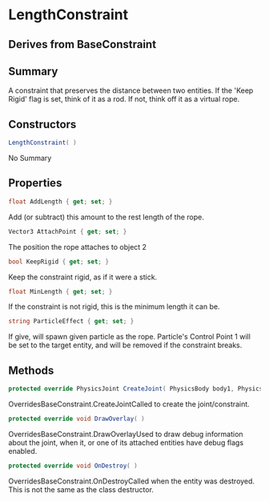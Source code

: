 # LengthConstraint

## Derives from BaseConstraint

## Summary

A constraint that preserves the distance between two entities. If the 'Keep Rigid' flag is set, think of it as a rod. If not, think off it as a virtual rope.
## Constructors

```c#
LengthConstraint( ) 
```
No Summary
## Properties

```c#
float AddLength { get; set; } 
```
Add (or subtract) this amount to the rest length of the rope.
```c#
Vector3 AttachPoint { get; set; } 
```
The position the rope attaches to object 2
```c#
bool KeepRigid { get; set; } 
```
Keep the constraint rigid, as if it were a stick.
```c#
float MinLength { get; set; } 
```
If the constraint is not rigid, this is the minimum length it can be.
```c#
string ParticleEffect { get; set; } 
```
If give, will spawn given particle as the rope. Particle's Control Point 1 will be set to the target entity, and will be removed if the constraint breaks.
## Methods

```c#
protected override PhysicsJoint CreateJoint( PhysicsBody body1, PhysicsBody body2) 
```
OverridesBaseConstraint.CreateJointCalled to create the joint/constraint.
```c#
protected override void DrawOverlay( ) 
```
OverridesBaseConstraint.DrawOverlayUsed to draw debug information about the joint, when it, or one of its attached entities have debug flags enabled.
```c#
protected override void OnDestroy( ) 
```
OverridesBaseConstraint.OnDestroyCalled when the entity was destroyed. This is not the same as the class destructor.
